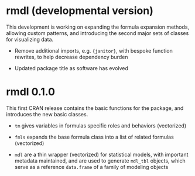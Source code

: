 # rmdl (developmental version)

This development is working on expanding the formula expansion methods, allowing custom patterns, and introducing the second major sets of classes for visualizing data.

* Remove additional imports, e.g. `{janitor}`, with bespoke function rewrites, to help decrease dependency burden

* Updated package title as software has evolved

# rmdl 0.1.0

This first CRAN release contains the basic functions for the package, and introduces the new basic classes. 

* `tm` gives variables in formulas specific roles and behaviors (vectorized)

* `fmls` expands the base formula class into a list of related formulas (vectorized)

* `mdl` are a thin wrapper (vectorized) for statistical models, with important metadata maintained, and are used to generate `mdl_tbl` objects, which serve as a reference `data.frame` of a family of modeling objects
